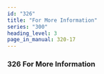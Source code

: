 ```yaml
---
id: "326"
title: "For More Information"
series: "300"
heading_level: 3
page_in_manual: 320-17
---
```


### 326 For More Information